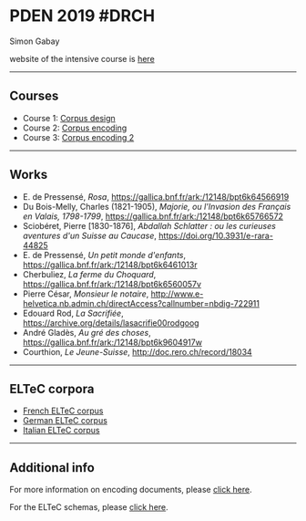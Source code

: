# PDEN 2019 \#DRCH

Simon Gabay

website of the intensive course is [here](https://www.unil.ch/doc-digitalstudies/home/menuinst/activites-du-programme/distant-reading-tools-and-methods.html)

---
## Courses
* Course 1: [Corpus design](https://github.com/gabays/Cours_Basel_2019/blob/master/Corpus_design/Corpus_design.md)
* Course 2: [Corpus encoding](https://github.com/gabays/Cours_Basel_2019/blob/master/Corpus_Encoding/Corpus_encoding.md)
* Course 3: [Corpus encoding 2](https://github.com/gabays/Cours_Basel_2019/blob/master/Corpus_Encoding_2/Corpus_encoding_2.md)

---

## Works
* E. de Pressensé, _Rosa_, https://gallica.bnf.fr/ark:/12148/bpt6k64566919
* Du Bois-Melly, Charles (1821-1905), _Majorie, ou l'Invasion des Français en Valais, 1798-1799_, https://gallica.bnf.fr/ark:/12148/bpt6k65766572
* Sciobéret, Pierre [1830-1876], _Abdallah Schlatter : ou les curieuses aventures d'un Suisse au Caucase_, https://doi.org/10.3931/e-rara-44825
* E. de Pressensé, _Un petit monde d'enfants_, https://gallica.bnf.fr/ark:/12148/bpt6k6461013r
* Cherbuliez, _La ferme du Choquard_, https://gallica.bnf.fr/ark:/12148/bpt6k6560057v
* Pierre César, _Monsieur le notaire_, http://www.e-helvetica.nb.admin.ch/directAccess?callnumber=nbdig-722911
* Edouard Rod, _La Sacrifiée_, https://archive.org/details/lasacrifie00rodgoog
* André Gladès, _Au gré des choses_, https://gallica.bnf.fr/ark:/12148/bpt6k9604917w
* Courthion, _Le Jeune-Suisse_, http://doc.rero.ch/record/18034

---


## ELTeC corpora
* [French ELTeC corpus](https://zenodo.org/record/3528337)
* [German ELTeC corpus](https://zenodo.org/record/3543244)
* [Italian ELTeC corpus](https://zenodo.org/record/3543333)

---
## Additional info

For more information on encoding documents, please [click here](https://distantreading.github.io/Schema/eltec-0.html).

For the ELTeC schemas, please [click here](https://github.com/COST-ELTeC/Schemas).
